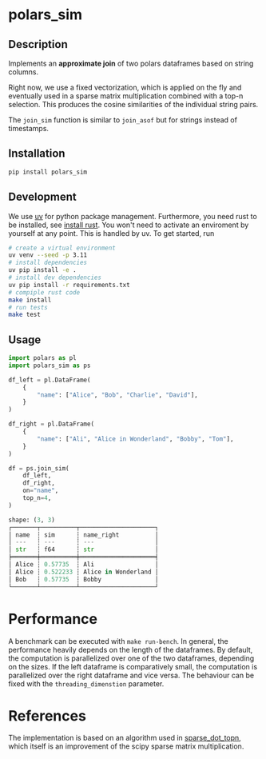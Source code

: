 # polars_sim

## Description

Implements an **approximate join** of two polars dataframes based on string columns.


Right now, we use a fixed vectorization, which is applied on the fly and eventually
used in a sparse matrix multiplication combined with a top-n selection. This produces
the cosine similarities of the individual string pairs.

The `join_sim` function is similar to `join_asof` but for strings instead of timestamps.

## Installation

```bash
pip install polars_sim
```

## Development

We use [uv](https://docs.astral.sh/uv/) for python package management. Furthermore, you need rust to be installed, see [install rust](https://www.rust-lang.org/tools/install). You won't need to activate an enviroment by yourself at any point. This is handled by uv. To get started, run
```bash
# create a virtual environment
uv venv --seed -p 3.11
# install dependencies
uv pip install -e .
# install dev dependencies
uv pip install -r requirements.txt
# compiple rust code
make install 
# run tests
make test
```

## Usage

```python
import polars as pl
import polars_sim as ps

df_left = pl.DataFrame(
    {
        "name": ["Alice", "Bob", "Charlie", "David"],
    }
)

df_right = pl.DataFrame(
    {
        "name": ["Ali", "Alice in Wonderland", "Bobby", "Tom"],
    }
)

df = ps.join_sim(
    df_left,
    df_right,
    on="name",
    top_n=4,
)

shape: (3, 3)
┌───────┬──────────┬─────────────────────┐
│ name  ┆ sim      ┆ name_right          │
│ ---   ┆ ---      ┆ ---                 │
│ str   ┆ f64      ┆ str                 │
╞═══════╪══════════╪═════════════════════╡
│ Alice ┆ 0.57735  ┆ Ali                 │
│ Alice ┆ 0.522233 ┆ Alice in Wonderland │
│ Bob   ┆ 0.57735  ┆ Bobby               │
└───────┴──────────┴─────────────────────┘
```

# Performance

A benchmark can be executed with `make run-bench`. 
In general, the performance heavily depends on the length of the dataframes.
By default, the computation is parallelized over one of the two dataframes, depending on the sizes.
If the left dataframe is comparatively small, the computation is parallelized over the right dataframe and vice versa. The behaviour can be fixed with the `threading_dimenstion` parameter.

# References

The implementation is based on an algorithm used in [sparse_dot_topn](https://github.com/ing-bank/sparse_dot_topn), which itself is an improvement of the scipy sparse matrix multiplication.
